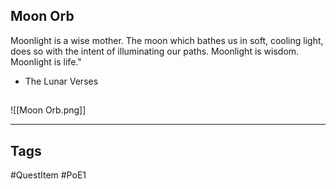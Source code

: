 ## Moon Orb
Moonlight is a wise mother. The moon which bathes us in soft,
cooling light, does so with the intent of illuminating our paths.
Moonlight is wisdom. Moonlight is life."
 - The Lunar Verses
## 
![[Moon Orb.png]]

---
## Tags
#QuestItem
#PoE1